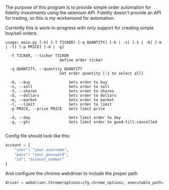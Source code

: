 The purpose of this program is to provide simple order automation for fidelity investments using the selenium API. Fidelity doesn't provide an API for trading, so this is my workaround for automation. 

Currently this is work-in-progress with only support for creating simple buy/sell orders.

``` 
usage: main.py [-h] [-T TICKER] [-q QUANTITY] [-b | -s] [-S | -D] [-m | -l] [-p PRICE] [-d | -g]

  -t TICKER, --ticker TICKER 
                        Define order ticker
                        
  -q QUANTITY, --quantity QUANTITY
                        Set order quantity [-1 to select all]
                          
  -b, --buy                 Sets order to buy
  -s, --sell                Sets order to sell
  -S, --shares              Sets order to shares
  -D, --dollars             Sets order to dollars
  -m, --market              Sets order to market
  -l, --limit               Sets order to limit
  -p PRICE, --price PRICE   Sets limit price
                        
  -d, --day                 Sets limit order to day
  -g, --gtc                 Sets limit order to good-till-cancelled
 
```

Config file should look like this:
``` Python
account = {
    "user": "your_username",
    "pass": "your_password",
    "id": "account_number"
}
```

And configure the chrome webdriver to include the proper path
``` Python
driver = webdriver.Chrome(options=cfg.chrome_options, executable_path='PATH_TO_CHROMEDRIVER')
```
